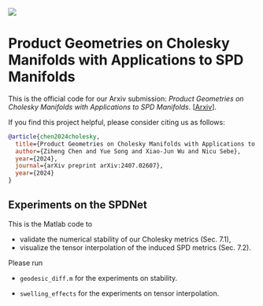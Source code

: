 [<img src="https://img.shields.io/badge/arXiv-2407.02607-b31b1b"></img>](https://arxiv.org/abs/2407.02607)

# Product Geometries on Cholesky Manifolds with Applications to SPD Manifolds

This is the official code for our Arxiv submission: *Product Geometries on Cholesky Manifolds with Applications to SPD Manifolds*. [[Arxiv](https://arxiv.org/abs/2407.02607)].

If you find this project helpful, please consider citing us as follows:

```bib
@article{chen2024cholesky,
  title={Product Geometries on Cholesky Manifolds with Applications to SPD Manifolds}, 
  author={Ziheng Chen and Yue Song and Xiao-Jun Wu and Nicu Sebe},
  year={2024},
  journal={arXiv preprint arXiv:2407.02607},
  year={2024}
}
```
## Experiments on the SPDNet

This is the Matlab code to  

- validate the numerical stability of our Cholesky metrics (Sec. 7.1), 
- visualize the tensor interpolation of the induced SPD metrics (Sec. 7.2).

Please run 

- `geodesic_diff.m` for the experiments on stability.

- `swelling_effects` for the experiments on tensor interpolation.

